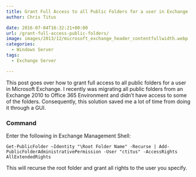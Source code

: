 ```yaml
---
title: Grant Full Access to all Public Folders for a user in Exchange
author: Chris Titus

date: 2016-07-04T16:32:21+00:00
url: /grant-full-access-public-folders/
image: images/2013/12/microsoft_exchange_header_contentfullwidth.webp
categories:
  - Windows Server
tags:
  - Exchange Server

---
```

This post goes over how to grant full access to all public folders for a user in Microsoft Exchange. I recently was migrating all public folders from an Exchange 2010 to Office 365 Environment and didn&#8217;t have access to some of the folders. Consequently, this solution saved me a lot of time from doing it through a GUI.<!--more-->

### Command

Enter the following in Exchange Management Shell:

`Get-PublicFolder –Identity "\Root Folder Name" -Recurse | Add-PublicFolderAdministrativePermission -User "ctitus" -AccessRights AllExtendedRights`

This will recurse the root folder and grant all rights to the user you specify.


